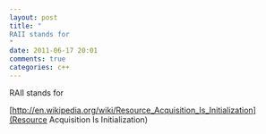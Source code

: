 ```yaml
---
layout: post
title: "
RAII stands for 
"
date: 2011-06-17 20:01
comments: true
categories: c++
---
```


RAII stands for 

[http://en.wikipedia.org/wiki/Resource_Acquisition_Is_Initialization](Resource Acquisition Is Initialization)


